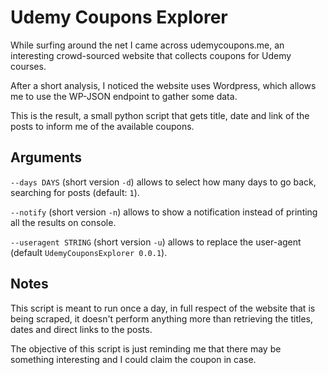 Udemy Coupons Explorer
======================

While surfing around the net I came across udemycoupons.me, an interesting crowd-sourced website that collects coupons for Udemy courses.

After a short analysis, I noticed the website uses Wordpress, which allows me to use the WP-JSON endpoint to gather some data.

This is the result, a small python script that gets title, date and link of the posts to inform me of the available coupons.

Arguments
---------

`--days DAYS` (short version `-d`) allows to select how many days to go back, searching for posts (default: `1`).

`--notify` (short version `-n`) allows to show a notification instead of printing all the results on console.

`--useragent STRING` (short version `-u`) allows to replace the user-agent (default `UdemyCouponsExplorer 0.0.1`).

Notes
-----

This script is meant to run once a day, in full respect of the website that is being scraped, it doesn't perform anything more than retrieving the titles, dates and direct links to the posts.

The objective of this script is just reminding me that there may be something interesting and I could claim the coupon in case.
